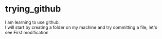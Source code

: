 # trying_github
I am learning to use github. 
<br>
I will start by creating a folder on my machine and try committing a file, let's see
First modification
